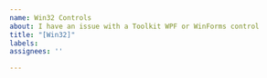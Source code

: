```yaml
---
name: Win32 Controls
about: I have an issue with a Toolkit WPF or WinForms control
title: "[Win32]"
labels:
assignees: ''

---
```


<!--
Hi!

We have a separate toolkit repo for our Win32 controls that work in WPF or WinForms, please file an issue instead at https://github.com/windows-toolkit/Microsoft.Toolkit.Win32/issues/new

Otherwise, this issue will automatically be moved to that repo.

Thanks!
-->
